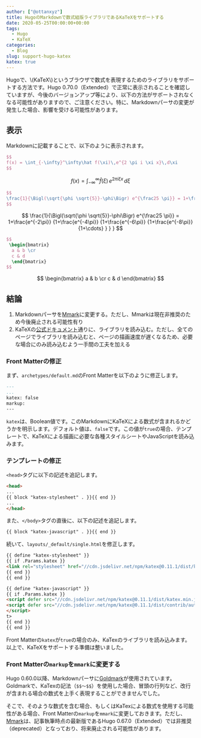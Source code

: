 ```yaml
---
author: ["@ottanxyz"]
title: HugoのMarkdownで数式組版ライブラリであるKaTeXをサポートする
date: 2020-05-25T00:00:00+00:00
tags:
  - Hugo
  - KaTeX
categories:
  - Blog
slug: support-hugo-katex
katex: true
---
```

Hugoで、\\(KaTeX\\)というブラウザで数式を表現するためのライブラリをサポートする方法です。Hugo 0.70.0（Extended）で正常に表示されることを確認していますが、今後のバージョンアップ等により、以下の方法がサポートされなくなる可能性がありますので、ご注意ください。特に、Markdownパーサの変更が発生した場合、影響を受ける可能性があります。

## 表示

Markdownに記載することで、以下のように表示されます。

```tex
$$
f(x) = \int_{-\infty}^\infty\hat f(\xi)\,e^{2 \pi i \xi x}\,d\xi
$$
```

$$
f(x) = \int_{-\infty}^\infty\hat f(\xi)\,e^{2 \pi i \xi x}\,d\xi
$$

```tex
$$
\frac{1}{\Bigl(\sqrt{\phi \sqrt{5}}-\phi\Bigr) e^{\frac25 \pi}} = 1+\frac{e^{-2\pi}} {1+\frac{e^{-4\pi}} {1+\frac{e^{-6\pi}} {1+\frac{e^{-8\pi}} {1+\cdots} } } }
$$
```

$$
\frac{1}{\Bigl(\sqrt{\phi \sqrt{5}}-\phi\Bigr) e^{\frac25 \pi}} = 1+\frac{e^{-2\pi}} {1+\frac{e^{-4\pi}} {1+\frac{e^{-6\pi}} {1+\frac{e^{-8\pi}} {1+\cdots} } } }
$$

```tex
$$
 \begin{bmatrix}
  a & b \cr
  c & d 
  \end{bmatrix}
$$
```

$$
 \begin{bmatrix}
  a & b \cr
  c & d
  \end{bmatrix}
$$

## 結論

1. Markdownパーサを[Mmark](https://github.com/miekg/mmark)に変更する。ただし、Mmarkは現在非推奨のため今後廃止される可能性有り
2. KaTeXの[公式ドキュメント](https://katex.org/docs/browser.html)通りに、ライブラリを読み込む。ただし、全てのページでライブラリを読み込むと、ページの描画速度が遅くなるため、必要な場合にのみ読み込むよう一手間の工夫を加える

### Front Matterの修正

まず、`archetypes/default.md`のFront Matterを以下のように修正します。

```md
---
...
katex: false
markup:
---
```

`katex`は、Boolean値です。このMarkdownにKaTeXによる数式が含まれるかどうかを明示します。デフォルト値は、`false`です。この値が`true`の場合、テンプレートで、KaTeXによる描画に必要な各種スタイルシートやJavaScriptを読み込みます。

### テンプレートの修正

`<head>`タグに以下の記述を追記します。

```html
<head>
...
{{ block "katex-stylesheet" . }}{{ end }}
...
</head>
```

また、`</body>`タグの直後に、以下の記述を追記します。

```html
{{ block "katex-javascript" . }}{{ end }}
```

続いて、`layouts/_default/single.html`を修正します。

```html
{{ define "katex-stylesheet" }}
{{ if .Params.katex }}
<link rel="stylesheet" href="//cdn.jsdelivr.net/npm/katex@0.11.1/dist/katex.min.css" integrity="sha384-zB1R0rpPzHqg7Kpt0Aljp8JPLqbXI3bhnPWROx27a9N0Ll6ZP/+DiW/UqRcLbRjq" crossorigin="anonymous">
{{ end }}
{{ end }}

{{ define "katex-javascript" }}
{{ if .Params.katex }}
<script defer src="//cdn.jsdelivr.net/npm/katex@0.11.1/dist/katex.min.js" integrity="sha384-y23I5Q6l+B6vatafAwxRu/0oK/79VlbSz7Q9aiSZUvyWYIYsd+qj+o24G5ZU2zJz" crossorigin="anonymous"></script>
<script defer src="//cdn.jsdelivr.net/npm/katex@0.11.1/dist/contrib/auto-render.min.js" integrity="sha384-kWPLUVMOks5AQFrykwIup5lo0m3iMkkHrD0uJ4H5cjeGihAutqP0yW0J6dpFiVkI" crossorigin="anonymous" onload="renderMathInElement(document.body,{delimiters: [{ left: '\\[', right: '\\]', display: true },{ left: '$', right: '$', display: false }],});">
</script>
t>
{{ end }}
{{ end }}
```

Front Matterの`katex`が`true`の場合のみ、KaTexのライブラリを読み込みます。以上で、KaTeXをサポートする準備は整いました。

### Front Matterの`markup`を`mmark`に変更する

Hugo 0.60.0以降、Markdownパーサに[Goldmark](https://github.com/yuin/goldmark)が使用されています。Goldmarkで、KaTexの記法（`$$〜$$`）を使用した場合、冒頭の行列など、改行が含まれる場合の数式を上手く表現することができませんでした。

そこで、そのような数式を含む場合、もしくはKaTexによる数式を使用する可能性がある場合、Front Matterの`markup`を`mmark`に変更しておきます。ただし、[Mmark](https://github.com/miekg/mmark)は、記事執筆時点の最新版であるHugo 0.67.0（Extended）では非推奨（deprecated）となっており、将来廃止される可能性があります。
